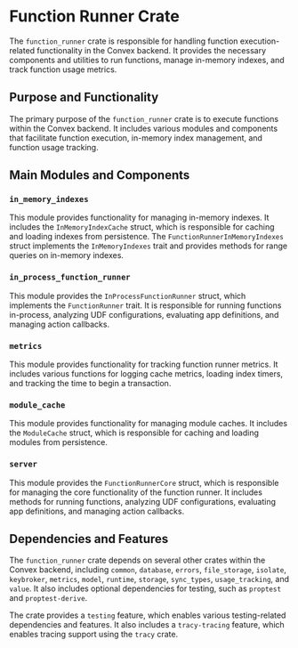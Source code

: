 # Function Runner Crate

The `function_runner` crate is responsible for handling function execution-related functionality in the Convex backend. It provides the necessary components and utilities to run functions, manage in-memory indexes, and track function usage metrics.

## Purpose and Functionality

The primary purpose of the `function_runner` crate is to execute functions within the Convex backend. It includes various modules and components that facilitate function execution, in-memory index management, and function usage tracking.

## Main Modules and Components

### `in_memory_indexes`

This module provides functionality for managing in-memory indexes. It includes the `InMemoryIndexCache` struct, which is responsible for caching and loading indexes from persistence. The `FunctionRunnerInMemoryIndexes` struct implements the `InMemoryIndexes` trait and provides methods for range queries on in-memory indexes.

### `in_process_function_runner`

This module provides the `InProcessFunctionRunner` struct, which implements the `FunctionRunner` trait. It is responsible for running functions in-process, analyzing UDF configurations, evaluating app definitions, and managing action callbacks.

### `metrics`

This module provides functionality for tracking function runner metrics. It includes various functions for logging cache metrics, loading index timers, and tracking the time to begin a transaction.

### `module_cache`

This module provides functionality for managing module caches. It includes the `ModuleCache` struct, which is responsible for caching and loading modules from persistence.

### `server`

This module provides the `FunctionRunnerCore` struct, which is responsible for managing the core functionality of the function runner. It includes methods for running functions, analyzing UDF configurations, evaluating app definitions, and managing action callbacks.

## Dependencies and Features

The `function_runner` crate depends on several other crates within the Convex backend, including `common`, `database`, `errors`, `file_storage`, `isolate`, `keybroker`, `metrics`, `model`, `runtime`, `storage`, `sync_types`, `usage_tracking`, and `value`. It also includes optional dependencies for testing, such as `proptest` and `proptest-derive`.

The crate provides a `testing` feature, which enables various testing-related dependencies and features. It also includes a `tracy-tracing` feature, which enables tracing support using the `tracy` crate.
